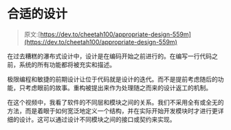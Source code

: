 # 合适的设计

> 原文:[https://dev.to/cheetah100/appropriate-design-559m](https://dev.to/cheetah100/appropriate-design-559m)

在过去糟糕的瀑布式设计中，设计是在编码开始之前进行的。在编写一行代码之前，系统的所有功能都将被充实和描述。

极限编程和敏捷的前期设计让位于代码就是设计的迭代。而不是提前考虑随后的功能，只考虑眼前的故事。重构被提出来作为处理随之而来的设计返工的机制。

在这个视频中，我看了软件的不同层和模块之间的关系。我们不采用全有或全无的方法，而是着眼于如何宽泛地定义一个结构，并在实际开始开发模块时才进行更详细的设计。这可以通过设计不同模块之间的接口或契约来实现。